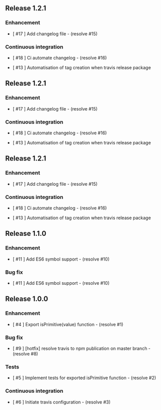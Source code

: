 ## Release 1.2.1
### Enhancement
- [ #17 ] Add changelog file - (resolve #15)

### Continuous integration
- [ #18 ] Ci automate changelog - (resolve #16)

- [ #13 ] Automatisation of tag creation when travis release package

## Release 1.2.1
### Enhancement
- [ #17 ] Add changelog file - (resolve #15)

### Continuous integration
- [ #18 ] Ci automate changelog - (resolve #16)

- [ #13 ] Automatisation of tag creation when travis release package

## Release 1.2.1
### Enhancement
- [ #17 ] Add changelog file - (resolve #15)

### Continuous integration
- [ #18 ] Ci automate changelog - (resolve #16)

- [ #13 ] Automatisation of tag creation when travis release package

## Release 1.1.0
### Enhancement
- [ #11 ] Add ES6 symbol support - (resolve #10)

### Bug fix
- [ #11 ] Add ES6 symbol support - (resolve #10)


## Release 1.0.0
### Enhancement
- [ #4 ] Export isPrimitive(value) function - (resolve #1)

### Bug fix
- [ #9 ] [hotfix] resolve travis to npm publication on master branch - (resolve #8)

### Tests
- [ #5 ] Implement tests for exported isPrimitive function - (resolve #2)

### Continuous integration
- [ #6 ] Initiate travis configuration - (resolve #3)
